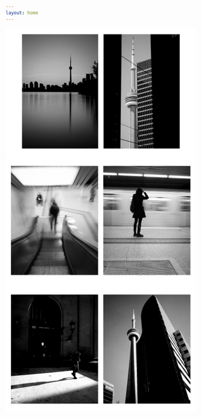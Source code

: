 ```yaml
---
layout: home
---
```


![photo1](/images/IMG4888-107A5106.JPG)
![photo2](/images/R0004453-R0004479.JPG)
![photo3](/images/R0005878-R0005927.JPG)


<!--
absolute path is working but not the right way to do it
![R0007652.JPG](https://olivierepaud.github.io/oep_blog/images/R0007652.jpg)
-->
